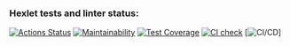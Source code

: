 ### Hexlet tests and linter status:
[![Actions Status](https://github.com/M1RRoN/python-project-51/workflows/hexlet-check/badge.svg)](https://github.com/M1RRoN/python-project-51/actions)
[![Maintainability](https://api.codeclimate.com/v1/badges/f2a044c7c180e8c11713/maintainability)](https://codeclimate.com/github/M1RRoN/python-project-51/maintainability)
[![Test Coverage](https://api.codeclimate.com/v1/badges/f2a044c7c180e8c11713/test_coverage)](https://codeclimate.com/github/M1RRoN/python-project-51/test_coverage)
[![CI check](https://github.com/M1RRoN/python-project-51/actions/workflows/main.yml/badge.svg)](https://github.com/M1RRoN/python-project-51/actions/workflows/main.yml)
[![CI/CD](https://github.com/M1RRoN/python-project-51/actions/workflows/CI_CHECK.yml/badge.svg)]
